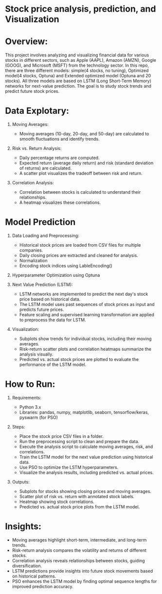 # Stock price analysis, prediction, and Visualization

# Overview:
This project involves analyzing and visualizing financial data for various stocks in different sectors, such as Apple (AAPL), Amazon (AMZN), Google (GOOG), and Microsoft (MSFT) from the technology sector. In this repo, there are three different models: simple(4 stocks, no tuning), Optimized model(4 stocks, Optuna) and Extended optimized model (Optuna and 20 stocks). All three models are based on LSTM (Long Short-Term Memory) networks for next-value prediction. The goal is to study stock trends and predict future stock prices.

# Data Explotary:
1. Moving Averages:
   - Moving averages (10-day, 20-day, and 50-day) are calculated to smooth fluctuations and identify trends.

2. Risk vs. Return Analysis:
   - Daily percentage returns are computed.
   - Expected return (average daily return) and risk (standard deviation of returns) are calculated.
   - A scatter plot visualizes the tradeoff between risk and return.

3. Correlation Analysis:
   - Correlation between stocks is calculated to understand their relationships.
   - A heatmap visualizes these correlations.
  

# Model Prediction
1. Data Loading and Preprocessing:
   - Historical stock prices are loaded from CSV files for multiple companies.
   - Daily closing prices are extracted and cleaned for analysis.
   - Normalization
   - Encoding stock indices using LableEncoding()

2. Hyperparameter Optimization using Optuna

5. Next Value Prediction (LSTM):
   - LSTM networks are implemented to predict the next day's stock price based on historical data.
   - The LSTM model uses past sequences of stock prices as input and predicts future prices.
   - Feature scaling and supervised learning transformation are applied to preprocess the data for LSTM.


7. Visualization:
   - Subplots show trends for individual stocks, including their moving averages.
   - Risk-return scatter plots and correlation heatmaps summarize the analysis visually.
   - Predicted vs. actual stock prices are plotted to evaluate the performance of the LSTM model.

# How to Run:
1. Requirements:
   - Python 3.x
   - Libraries: pandas, numpy, matplotlib, seaborn, tensorflow/keras, pyswarm (for PSO)

2. Steps:
   - Place the stock price CSV files in a folder.
   - Run the preprocessing script to clean and prepare the data.
   - Execute the analysis script to calculate moving averages, risk, and correlations.
   - Train the LSTM model for the next value prediction using historical data.
   - Use PSO to optimize the LSTM hyperparameters.
   - Visualize the analysis results, including predicted vs. actual prices.

3. Outputs:
   - Subplots for stocks showing closing prices and moving averages.
   - Scatter plot of risk vs. return with annotated stock labels.
   - Heatmap showing stock correlations.
   - Predicted vs. actual stock price plots from the LSTM model.

# Insights:
- Moving averages highlight short-term, intermediate, and long-term trends.
- Risk-return analysis compares the volatility and returns of different stocks.
- Correlation analysis reveals relationships between stocks, guiding diversification.
- LSTM predictions provide insights into future stock movements based on historical patterns.
- PSO enhances the LSTM model by finding optimal sequence lengths for improved prediction accuracy.
